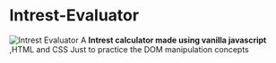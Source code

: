 # Intrest-Evaluator
![Intrest Evaluator]()
A **Intrest calculator made using vanilla javascript** ,HTML and CSS Just to practice the DOM manipulation concepts
